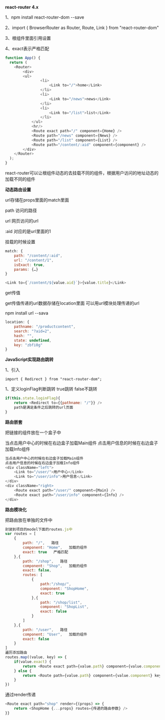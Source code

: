 **react-router 4.x**

1、npm install react-router-dom --save

2、import { BrowserRouter as Router, Route, Link } from "react-router-dom"

3、根组件里面引用设置

4、exact表示严格匹配

```JavaScript
function App() {
  return (
    <Router>
        <div>
        <ul>
                <li>
                    <Link to="/">home</Link>
                </li>
                <li>
                    <Link to="/news">news</Link>
                </li>
                <li>
                    <Link to="/list">list</Link>
                </li>
            </ul>
            <hr/>
            <Route exact path="/" component={Home} />
            <Route path="/news" component={News} />
            <Route path="/list" component={List} />
            <Route path="/content/:aid" component={component} />
        </div>
    </Router>
  );
}
```

react-router可以让根组件动态的去挂载不同的组件，根据用户访问的地址动态的加载不同的组件

**动态路由设置**

url存储在props里面的match里面 

path  访问的路径

url 网页访问的url 

:aid 对应的是url里面的1

挂载的时候设置

```javascript
match: {
    path: "/content/:aid", 
    url: "/content/1", 
    isExact: true, 
    params: {…}
}

<Link to={`/content/${value.aid}`}>{value.title}</Link>
```

get传值 

get传值传递的url数据存储在location里面  可以用url模块处理传递的url

npm install url --sava

```javascript
location: {
    pathname: "/productcontent", 
    search: "?aid=2", 
    hash: "", 
    state: undefined, 
    key: "zbfi0g"
}
```

**JavaScript实现路由跳转**

1、引入 

```
import { Redirect } from "react-router-dom";
```

1、定义loginFlag判断跳转 true跳转 false不跳转

```javascript
if(this.state.loginFlag){   
    return <Redirect to={{pathname: "/"}} /> 
    path是满足条件之后跳转的url页面 
}
```

**路由嵌套**

把链接的组件放在一个盒子中

当点击用户中心的时候在右边盒子加载Main组件 点击用户信息的时候在右边盒子加载Info组件

```javascript
当点击用户中心的时候在右边盒子加载Main组件
点击用户信息的时候在右边盒子加载Info组件
<div className="left">
    <Link to="/user/">用户中心</Link>
    <Link to="/user/info">用户信息</Link>
</div>
<div className="right>
    <Route exact path="/user/" component={Main} />
    <Route exact path="/user/info" component={Info} />
</div>
```

**路由模块化**

把路由放在单独的文件中

```javascript
封装到项目的model下面的routes.js中
var routes = [
    {
        path: "/",   路径
        component: "Home",   加载的组件
        exact: true   严格匹配
    },{
        path: "/shop",   路径
        component: "Shop",   加载的组件
        exact: false,
        routes: [
            {
                path:"/shop/",
                component: "ShopHome",
                exact: true
            },{
                path: "/shop/list",
                component: "ShopList",
                exact: false
            }
        ]
    },{
        path: "/user",   路径
        component: "User",   加载的组件
        exact: false
    }
]
遍历添加路由
routes.map((value, key) => {
    if(value.exact) {
        return <Route exact path={value.path} component={value.component} key={key} />
    } else {
        return <Route path={value.path} component={value.component} key={key} />
    }
})
```

通过render传递

```javascript
<Route exact path="shop" render={(props) => {    
	return <ShopHome {...props} routes={传递的路由参数} /> 
}}
```

